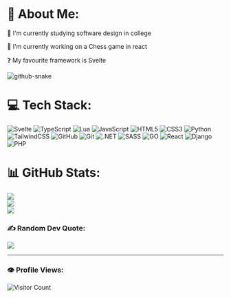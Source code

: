 # 💫 About Me:
📖 I'm currently studying software design in college

💼 I'm currently working on a Chess game in react

❓ My favourite framework is Svelte


<picture>
  <source media="(prefers-color-scheme: dark)" srcset="https://raw.githubusercontent.com/liamg2810/liamg2810/output/github-contribution-grid-snake-dark.svg" />
  <source media="(prefers-color-scheme: light)" srcset="https://raw.githubusercontent.com/liamg2810/liamg2810/output/github-contribution-grid-snake.svg" />
  <img alt="github-snake" src="github-snake.svg" />
</picture>


# 💻 Tech Stack:
![Svelte](https://img.shields.io/badge/Svelte-FF3E00?style=for-the-badge&logo=svelte&logoColor=white) ![TypeScript](https://img.shields.io/badge/typescript-%23007ACC.svg?style=for-the-badge&logo=typescript&logoColor=white) ![Lua](https://img.shields.io/badge/lua-%232C2D72.svg?style=for-the-badge&logo=lua&logoColor=white) ![JavaScript](https://img.shields.io/badge/javascript-%23323330.svg?style=for-the-badge&logo=javascript&logoColor=%23F7DF1E) ![HTML5](https://img.shields.io/badge/html5-%23E34F26.svg?style=for-the-badge&logo=html5&logoColor=white) ![CSS3](https://img.shields.io/badge/css3-%231572B6.svg?style=for-the-badge&logo=css3&logoColor=white) ![Python](https://img.shields.io/badge/python-3670A0?style=for-the-badge&logo=python&logoColor=ffdd54) ![TailwindCSS](https://img.shields.io/badge/tailwindcss-%2338B2AC.svg?style=for-the-badge&logo=tailwind-css&logoColor=white) ![GitHub](https://img.shields.io/badge/github-%23121011.svg?style=for-the-badge&logo=github&logoColor=white) ![Git](https://img.shields.io/badge/git-%23F05033.svg?style=for-the-badge&logo=git&logoColor=white) ![.NET](https://img.shields.io/badge/.NET-512BD4?style=for-the-badge&logo=.net&logoColor=white) ![SASS](https://img.shields.io/badge/Sass-CC6699?style=for-the-badge&logo=sass&logoColor=white) ![GO](https://img.shields.io/badge/Go-00ADD8?style=for-the-badge&logo=go&logoColor=white) ![React](https://img.shields.io/badge/React-61DAFB?style=for-the-badge&logo=react&logoColor=black) ![Django](https://img.shields.io/badge/Django-092E20?style=for-the-badge&logo=django&logoColor=white) ![PHP](https://img.shields.io/badge/php-%23777BB4.svg?style=for-the-badge&logo=php&logoColor=white) 
# 📊 GitHub Stats:
![](https://github-readme-stats.vercel.app/api?username=liamg2810&theme=dark&hide_border=false&include_all_commits=true&count_private=true)<br/>
![](https://github-readme-streak-stats.herokuapp.com/?user=liamg2810&theme=dark&hide_border=false)<br/>
![](https://github-readme-stats.vercel.app/api/top-langs/?username=liamg2810&theme=dark&hide_border=false&include_all_commits=true&count_private=true&layout=compact)

### ✍️ Random Dev Quote:
![](https://quotes-github-readme.vercel.app/api?type=horizontal&theme=radical)

---
### 👁️ Profile Views:
![Visitor Count](https://profile-counter.glitch.me/liamg2810/count.svg)

<!-- Proudly created with GPRM ( https://gprm.itsvg.in ) -->
